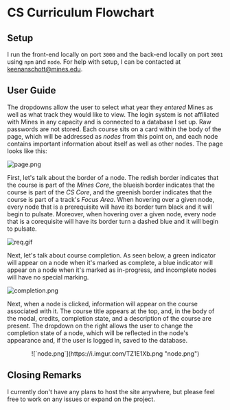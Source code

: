 # CS Curriculum Flowchart

## Setup

I run the front-end locally on port `3000` and the back-end locally on port `3001` using `npm` and `node`. For help with setup, I can be contacted at keenanschott@mines.edu.

## User Guide

The dropdowns allow the user to select what year they *entered* Mines as well as what track they would like to view. The login system is not affiliated with Mines in any capacity and is connected to a database I set up. Raw passwords are not stored. Each course sits on a card within the body of the page, which will be addressed as *nodes* from this point on, and each node contains important information about itself as well as other nodes. The page looks like this:

![`page.png`](https://i.imgur.com/mVw6eZ5.png "page.png")

First, let's talk about the border of a node. The redish border indicates that the course is part of the *Mines Core*, the blueish border indicates that the course is part of the *CS Core*, and the greenish border indicates that the course is part of a track's *Focus Area*. When hovering over a given node, every node that is a prerequisite will have its border turn black and it will begin to pulsate. Moreover, when hovering over a given node, every node that is a corequisite will have its border turn a dashed blue and it will begin to pulsate.

![`req.gif`](https://i.imgur.com/KZpeOQe.gif "req.gif")

Next, let's talk about course completion. As seen below, a green indicator will appear on a node when it's marked as complete, a blue indicator will appear on a node when it's marked as in-progress, and incomplete nodes will have no special marking. 

![`completion.png`](https://i.imgur.com/sbW20bO.png "completion.png")

Next, when a node is clicked, information will appear on the course associated with it. The course title appears at the top, and, in the body of the modal, credits, completion state, and a description of the course are present. The dropdown on the right allows the user to change the completion state of a node, which will be reflected in the node's appearance and, if the user is logged in, saved to the database. 

<center>
![`node.png`](https://i.imgur.com/TZ1E1Xb.png "node.png")
</center>

## Closing Remarks

I currently don't have any plans to host the site anywhere, but please feel free to work on any issues or expand on the project.